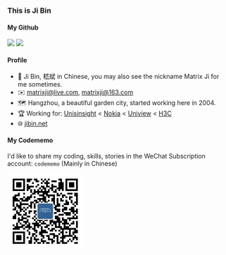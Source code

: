 ### This is Ji Bin

#### My Github
<div>
<img src="https://github-readme-stats.vercel.app/api?username=matrixji&show_icons=true&theme=solarized-light" width="auto" height="150" />
<img src="https://github-readme-stats.vercel.app/api/top-langs/?username=matrixji&layout=compact&theme=solarized-light" width="auto" height="150" />
</div>

#### Profile

- 👨 Ji Bin, 嵇斌 in Chinese, you may also see the nickname Matrix Ji for me sometimes.
- ✉️ matrixji@live.com, matrixji@163.com
- 🗺️ Hangzhou, a beautiful garden city, started working here in 2004.
- 🏆 Working for: [Unisinsight](https://www.unisinsight.com) < [Nokia](https://www.nokia.com/) < [Uniview](https://uniview.com) < [H3C](https://h3c.com)
- 🌐 [jibin.net](https://jibin.net)

#### My Codememo
I'd like to share my coding, skills, stories in the WeChat Subscription account: `codememo` (Mainly in Chinese)
<div>
<img src="static/qrcode.jpg" width="auto" height="172" />
</div>

